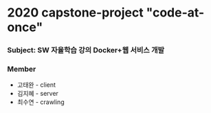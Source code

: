 # 2020 capstone-project "code-at-once"

### Subject: SW 자율학습 강의 Docker+웹 서비스 개발

### Member

- 고태완 - client
- 김지혜 - server
- 최수연 - crawling

